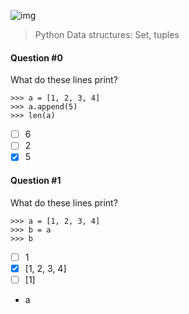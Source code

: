![img](https://assets.imaginablefutures.com/media/images/ALX_Logo.max-200x150.png)

> Python Data structures: Set, tuples

#### Question #0

What do these lines print?

```
>>> a = [1, 2, 3, 4]
>>> a.append(5)
>>> len(a)
```

- [ ] 6
- [ ] 2
- [x] 5

#### Question #1

What do these lines print?

```
>>> a = [1, 2, 3, 4]
>>> b = a
>>> b
```

- [ ] 1
- [x] [1, 2, 3, 4]
- [ ] [1]
- a
